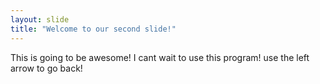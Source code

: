 ```yaml
---
layout: slide
title: "Welcome to our second slide!"
---
```

This is going to be awesome! I cant wait to use this program!
use the left arrow to go back!
